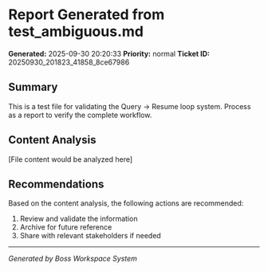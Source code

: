 # Report Generated from test_ambiguous.md

**Generated:** 2025-09-30 20:20:33
**Priority:** normal
**Ticket ID:** 20250930_201823_41858_8ce67986

## Summary
This is a test file for validating the Query → Resume loop system. Process as a report to verify the complete workflow.

## Content Analysis
[File content would be analyzed here]

## Recommendations
Based on the content analysis, the following actions are recommended:
1. Review and validate the information
2. Archive for future reference
3. Share with relevant stakeholders if needed

---
*Generated by Boss Workspace System*

